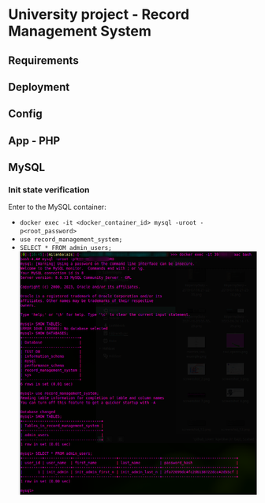 # University project - Record Management System

## Requirements

## Deployment

## Config

## App - PHP

## MySQL

### Init state verification

Enter to the MySQL container:
 - `docker exec -it <docker_container_id> mysql -uroot -p<root_password>`
 - `use record_management_system;`
 - `SELECT * FROM admin_users;`
![MySQL verification](imgs/mysql_init_verification.png)
